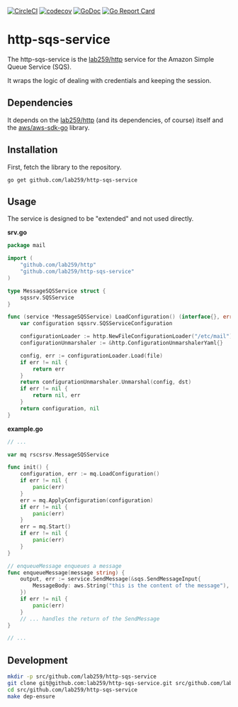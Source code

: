 [![CircleCI](https://circleci.com/gh/lab259/http-sqs-service.svg?style=shield)](https://circleci.com/gh/lab259/http-sqs-service)
[![codecov](https://codecov.io/gh/lab259/http-sqs-service/branch/master/graph/badge.svg)](https://codecov.io/gh/lab259/http-sqs-service)
[![GoDoc](https://godoc.org/github.com/lab259/http-sqs-service?status.svg)](http://godoc.org/github.com/lab259/http-sqs-service)
[![Go Report Card](https://goreportcard.com/badge/github.com/lab259/http-sqs-service)](https://goreportcard.com/report/github.com/lab259/http-sqs-service)

# http-sqs-service

The http-sqs-service is the [lab259/http](//github.com/lab259/http) service for
the Amazon Simple Queue Service (SQS).

It wraps the logic of dealing with credentials and keeping the session.

## Dependencies

It depends on the [lab259/http](//github.com/lab259/http) (and its dependencies,
of course) itself and the [aws/aws-sdk-go](//github.com/aws/aws-sdk-go) library.

## Installation

First, fetch the library to the repository.

	go get github.com/lab259/http-sqs-service

## Usage

The service is designed to be "extended" and not used directly.

**srv.go**

```Go
package mail

import (
	"github.com/lab259/http"
	"github.com/lab259/http-sqs-service"
)

type MessageSQSService struct {
	sqssrv.SQSService
}

func (service *MessageSQSService) LoadConfiguration() (interface{}, error) {
	var configuration sqssrv.SQSServiceConfiguration

	configurationLoader := http.NewFileConfigurationLoader("/etc/mail")
	configurationUnmarshaler := &http.ConfigurationUnmarshalerYaml{}

	config, err := configurationLoader.Load(file)
	if err != nil {
		return err
	}
	return configurationUnmarshaler.Unmarshal(config, dst)
	if err != nil {
		return nil, err
	}
	return configuration, nil
}

```

**example.go**
```Go
// ...

var mq rscsrsv.MessageSQSService

func init() {
	configuration, err := mq.LoadConfiguration()
	if err != nil {
		panic(err)
	}
	err = mq.ApplyConfiguration(configuration)
	if err != nil {
		panic(err)
	}
	err = mq.Start()
	if err != nil {
		panic(err)
	}
}

// enqueueMessage enqueues a message
func enqueueMessage(message string) {
	output, err := service.SendMessage(&sqs.SendMessageInput{
		MessageBody: aws.String("this is the content of the message"),
	})
	if err != nil {
		panic(err)
	}
	// ... handles the return of the SendMessage
}

// ...
```

## Development

```bash
mkdir -p src/github.com/lab259/http-sqs-service
git clone git@github.com:lab259/http-sqs-service.git src/github.com/lab259/http-sqs-service
cd src/github.com/lab259/http-sqs-service
make dep-ensure
```